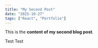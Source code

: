 ```yaml
---
title: "My Second Post"
date: "2025-10-27"
tags: ["React", "Portfolio"]
---
```


This is the **content of my second blog post**.

Test Test
